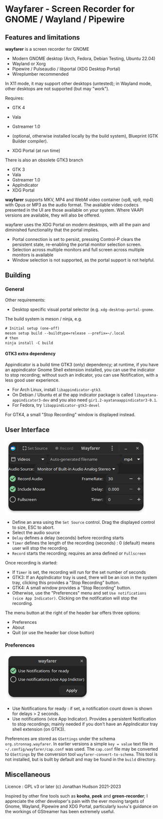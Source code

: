 # Wayfarer - Screen Recorder for GNOME / Wayland / Pipewire

## Features and limitations

**wayfarer** is a screen recorder for GNOME

* Modern GNOME desktop (Arch, Fedora, Debian Testing, Ubuntu 22.04)
* Wayland or Xorg
* Pipewire / Pulseaudio / libportal (XDG Desktop Portal)
* Wireplumber recommended

In X11 mode, it may support other desktops (untested); in Wayland mode, other desktops are not supported (but may "work").

Requires:

* GTK 4
* Vala
* Gstreamer 1.0
* (optional, otherwise installed locally by the build system), Blueprint (GTK Builder compiler).

* XDG Portal (at run time)

There is also an obsolete  GTK3 branch

* GTK 3
* Vala
* Gstreamer 1.0
* AppIndicator
* XDG Portal


**wayfarer** supports MKV, MP4 and WebM video container (vp8, vp9, mp4) with Opus or MP3 as the audio format. The available video codecs presented in the UI are those available on your system. Where VAAPI versions are available, they will also be offered.

wayfarer uses the XDG Portal on modern desktops, with all the pain and diminished functionality that the portal implies.

* Portal connection is set to persist, pressing Control-P clears the persistent state, re-enabling the portal monitor selection screen.
* Selection across multiple monitors and full screen across multiple monitors is available
* Window selection is not supported, as the portal support is not helpful.

## Building

### General

Other requirements:

* Desktop specific visual portal selector (e.g. `xdg-desktop-portal-gnome`.

The build system is meson / ninja, e.g.

```
# Initial setup (one-off)
meson setup build --buildtype=release --prefix=~/.local
# then
ninja install -C build
```

#### GTK3 extra dependency

Appindicator is a build time GTK3 (only) dependency; at runtime, if you have an appindicator Gnome Shell extension installed, you can use the indicator to stop recording; without such an indicator, you can use Notification, with a less good user experience.

* For Arch Linux, install `libappindicator-gtk3`.
* On Debian / Ubuntu et al the app indicator package is called `libayatana-appindicator3-dev` and you also need `gir1.2-ayatanaappindicator3-0.1`.
* For Fedora, try `libappindicator-gtk3-devel`

For GTK4, a small "Stop Recording" window is displayed instead.

## User Interface

![Main Window](data/assets/wayfarer-window.png)

* Define an area using the `Set Source` control. Drag the displayed control to size, ESC to abort.
* Select the audio source
* `Delay` defines a delay (seconds) before recording starts
* `Timer` defines the length of the recording (seconds) : 0 (default) means user will stop the recording.
* `Record` starts the recording; requires an area defined or `Fullscreen`

Once recording is started:

* If `Timer` is set, the recording will run for the set number of seconds
* GTK3: If an AppIndicator tray is used, there will be an icon in the system tray, clicking this provides a "Stop Recording" button.
* GTK4: A small window provides a "Stop Recording" button.
* Otherwise, use the "Preferences" menu and set `Use notifications (vice App Indicator)`. Clicking on the notification will stop the recording.

The menu button at the right of the header bar offers three options:

* Preferences
* About
* Quit (or use the header bar close button)

### Preferences

![Main Window](data/assets/wayfarer-prefs.png)

* Use Notifications for ready : if set, a notification count down is shown for delays > 2 seconds.
* Use notifications (vice App Indicator). Provides a persistent Notification to stop recordings; mainly needed if you don't have an AppIndicator tray shell extension (on GTK3).

Preferences are stored as `GSettings` under the schema `org.stronnag.wayfarer`. In earlier versions  a simple `key = value` text file in `~/.config/wayfarer/cap.conf` was used. The `cap.conf` file may be converted to `GSettings` by the conversion tool `wayfarer-convert-to-schema`. This tool is not installed, but is built by default and may be found in the `build` directory.

## Miscellaneous

Licence : GPL v3 or later
(c) Jonathan Hudson 2021-2023

Inspired by other fine tools such as **kooha**,  **peek** and **green-recorder**; I appreciate the other developer's pain with the ever moving targets of Gnome, Wayland, Pipewire and XDG Portal, particularly `kooha`'s guidance on the workings of GStreamer has been extremely useful.
